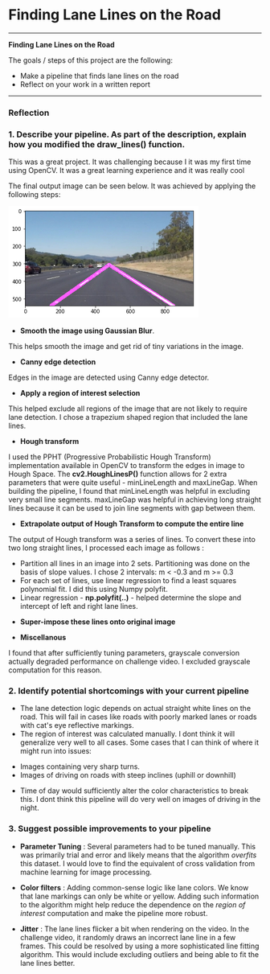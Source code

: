 # **Finding Lane Lines on the Road** 

---

**Finding Lane Lines on the Road**

The goals / steps of this project are the following:
* Make a pipeline that finds lane lines on the road
* Reflect on your work in a written report


[//]: # "Image References"

[image1]: ./image_with_lines.png "Sample output"

---

### Reflection

### 1. Describe your pipeline. As part of the description, explain how you modified the draw_lines() function.

This was a great project. It was challenging because I it was my first time using OpenCV. It was a great learning experience and it was really cool 

The final output image can be seen below. It was achieved by applying the following steps:

![alt text][image1]

* **Smooth the image using Gaussian Blur**. 

This helps smooth the image and get rid of tiny variations in the image.

* **Canny edge detection**

Edges in the image are detected using Canny edge detector. 

* **Apply a region of interest selection**

This helped exclude all regions of the image that are not likely to require lane detection.
I chose a trapezium shaped region that included the lane lines.

* **Hough transform**

I used the PPHT (Progressive Probabilistic Hough Transform) implementation available in OpenCV to transform the edges in image to Hough Space. The **cv2.HoughLinesP()** function allows for 2 extra parameters that were quite useful - minLineLength and maxLineGap. When building the pipeline, I found that minLineLength was helpful in excluding very small line segments. maxLineGap was helpful in achieving long straight lines because it can be used to join line segments with gap between them. 

* **Extrapolate output of Hough Transform to compute the entire line**

The output of Hough transform was a series of lines. To convert these into two long straight lines, I processed each image as follows :

- Partition all lines in an image into 2 sets. Partitioning was done on the basis of slope values. I chose 2 intervals: m < -0.3 and m >= 0.3
- For each set of lines, use linear regression to find a least squares polynomial fit. I did this using Numpy polyfit. 
- Linear regression - **np.polyfit(..)** - helped determine the slope and intercept of left and right lane lines. 

* **Super-impose these lines onto original image**

* **Miscellanous**

I found that after sufficiently tuning parameters, grayscale conversion actually degraded performance on challenge video. I excluded grayscale computation for this reason. 


### 2. Identify potential shortcomings with your current pipeline

* The lane detection logic depends on actual straight white lines on the road. This will fail in cases like roads with poorly marked lanes or roads with cat's eye reflective markings. 
* The region of interest was calculated manually. I dont think it will generalize very well to all cases. Some cases that I can think of where it might run into issues:
- Images containing very sharp turns.
- Images of driving on roads with steep inclines (uphill or downhill)
* Time of day would sufficiently alter the color characteristics to break this. I dont think this pipeline will do very well on images of driving in the night.


### 3. Suggest possible improvements to your pipeline

* **Parameter Tuning** : Several parameters had to be tuned manually. This was primarily trial and error and likely means that the algorithm *overfits* this dataset. I would love to find the equivalent of cross validation from machine learning for image processing. 

* **Color filters** :  Adding common-sense logic like lane colors. We know that lane markings can only be white or yellow. Adding such information to the algorithm might help reduce the dependence on the *region of interest* computation and make the pipeline more robust. 

* **Jitter** : The lane lines flicker a bit when rendering on the video. In the challenge video, it randomly draws an incorrect lane line in a few frames. This could be resolved by using a more sophisticated line fitting algorithm. This would include excluding outliers and being able to fit the lane lines better.